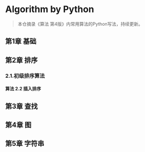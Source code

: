 # Algorithm by Python

> 本仓摘录《算法 第4版》内常用算法的Python写法，持续更新。

## 第1章 基础

## 第2章 排序

### 2.1.初级排序算法

#### 算法 2.2 插入排序


## 第3章 查找

## 第4章 图

## 第5章 字符串

